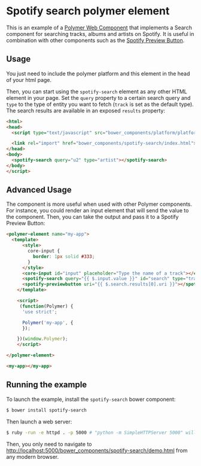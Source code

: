 # Spotify search polymer element

This is an example of a [Polymer Web Component](www.polymer-project.org) that implements a Search component for searching tracks, albums and artists on Spotify. It is useful in combination with other components such as the [Spotify Preview Button](https://github.com/rafeca/spotify-previewbutton).

## Usage

You just need to include the polymer platform and this element in the head of
your html page.

Then, you can start using the `spotify-search` element as any other HTML element
in your page. Set the `query` property to a certain search query and `type` to the type of entity you want to fetch (`track` is set as the default type). The search results are available in an exposed `results` property:

```html
<html>
<head>
  <script type="text/javascript" src="bower_components/platform/platform.js"></script>

  <link rel="import" href="bower_components/spotify-search/index.html">
</head>
<body>
  <spotify-search query="u2" type="artist"></spotify-search>
</body>
</script>
```

## Advanced Usage

The component is more useful when used with other Polymer components. For instance, you could render an input element that will send the value to the component. Then, you can take the output and pass it to a Spotify Preview Button:

```html
<polymer-element name="my-app">
  <template>
	  <style>
	    core-input {
	      border: 1px solid #333;
	    }
	  </style>
	  <core-input id="input" placeholder="Type the name of a track"></core-input>
	  <spotify-search query="{{ $.input.value }}" id="search" type="track"></spotify-search>
	  <spotify-previewbutton uri="{{ $.search.results[0].uri }}"></spotify-previewbutton>
	</template>

	<script>
	 (function(Polymer) {
	  'use strict';

	  Polymer('my-app', {
	  });

	})(window.Polymer);
	</script>

</polymer-element>

<my-app></my-app>
```

## Running the example

To launch the example, install the `spotify-search` bower component:

```sh
$ bower install spotify-search
```

Then launch a web server:

```sh
$ ruby -run -e httpd . -p 5000 # "python -m SimpleHTTPServer 5000" will also do the trick
```

Then, you only need to navigate to [http://localhost:5000/bower_components/spotify-search/demo.html](http://localhost:5000/bower_components/spotify-search/demo.html) from any modern browser.

